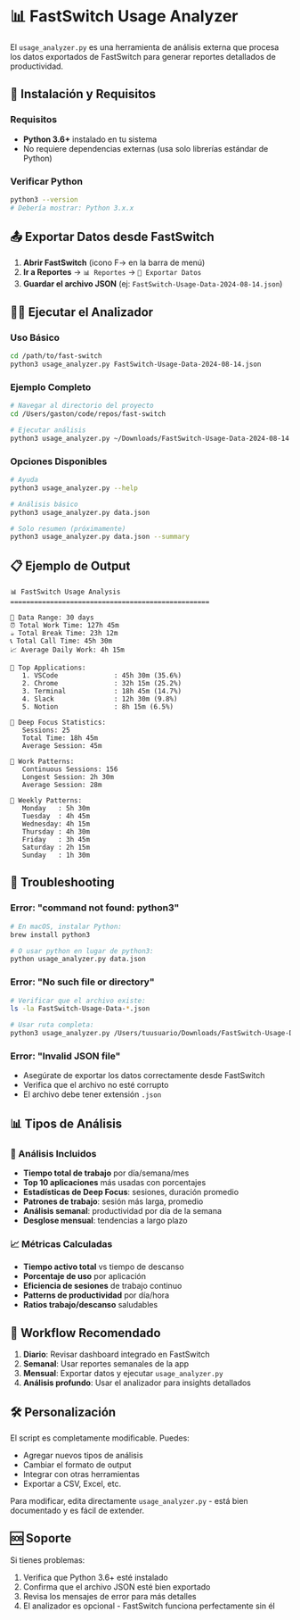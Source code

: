 # 📊 FastSwitch Usage Analyzer

El `usage_analyzer.py` es una herramienta de análisis externa que procesa los datos exportados de FastSwitch para generar reportes detallados de productividad.

## 🚀 Instalación y Requisitos

### Requisitos
- **Python 3.6+** instalado en tu sistema
- No requiere dependencias externas (usa solo librerías estándar de Python)

### Verificar Python
```bash
python3 --version
# Debería mostrar: Python 3.x.x
```

## 📤 Exportar Datos desde FastSwitch

1. **Abrir FastSwitch** (icono F→ en la barra de menú)
2. **Ir a Reportes** → `📊 Reportes` → `💾 Exportar Datos`
3. **Guardar el archivo JSON** (ej: `FastSwitch-Usage-Data-2024-08-14.json`)

## 🏃‍♂️ Ejecutar el Analizador

### Uso Básico
```bash
cd /path/to/fast-switch
python3 usage_analyzer.py FastSwitch-Usage-Data-2024-08-14.json
```

### Ejemplo Completo
```bash
# Navegar al directorio del proyecto
cd /Users/gaston/code/repos/fast-switch

# Ejecutar análisis
python3 usage_analyzer.py ~/Downloads/FastSwitch-Usage-Data-2024-08-14.json
```

### Opciones Disponibles
```bash
# Ayuda
python3 usage_analyzer.py --help

# Análisis básico
python3 usage_analyzer.py data.json

# Solo resumen (próximamente)
python3 usage_analyzer.py data.json --summary
```

## 📋 Ejemplo de Output

```
📊 FastSwitch Usage Analysis
==================================================

📅 Data Range: 30 days
⏰ Total Work Time: 127h 45m
☕ Total Break Time: 23h 12m
📞 Total Call Time: 45h 30m
📈 Average Daily Work: 4h 15m

📱 Top Applications:
   1. VSCode              : 45h 30m (35.6%)
   2. Chrome              : 32h 15m (25.2%)
   3. Terminal            : 18h 45m (14.7%)
   4. Slack               : 12h 30m (9.8%)
   5. Notion              : 8h 15m (6.5%)

🧘 Deep Focus Statistics:
   Sessions: 25
   Total Time: 18h 45m
   Average Session: 45m

💪 Work Patterns:
   Continuous Sessions: 156
   Longest Session: 2h 30m
   Average Session: 28m

📅 Weekly Patterns:
   Monday   : 5h 30m
   Tuesday  : 4h 45m
   Wednesday: 4h 15m
   Thursday : 4h 30m
   Friday   : 3h 45m
   Saturday : 2h 15m
   Sunday   : 1h 30m
```

## 🔧 Troubleshooting

### Error: "command not found: python3"
```bash
# En macOS, instalar Python:
brew install python3

# O usar python en lugar de python3:
python usage_analyzer.py data.json
```

### Error: "No such file or directory"
```bash
# Verificar que el archivo existe:
ls -la FastSwitch-Usage-Data-*.json

# Usar ruta completa:
python3 usage_analyzer.py /Users/tuusuario/Downloads/FastSwitch-Usage-Data-2024-08-14.json
```

### Error: "Invalid JSON file"
- Asegúrate de exportar los datos correctamente desde FastSwitch
- Verifica que el archivo no esté corrupto
- El archivo debe tener extensión `.json`

## 📊 Tipos de Análisis

### 🎯 Análisis Incluidos
- **Tiempo total de trabajo** por día/semana/mes
- **Top 10 aplicaciones** más usadas con porcentajes
- **Estadísticas de Deep Focus**: sesiones, duración promedio
- **Patrones de trabajo**: sesión más larga, promedio
- **Análisis semanal**: productividad por día de la semana
- **Desglose mensual**: tendencias a largo plazo

### 📈 Métricas Calculadas
- **Tiempo activo total** vs tiempo de descanso
- **Porcentaje de uso** por aplicación
- **Eficiencia de sesiones** de trabajo continuo
- **Patterns de productividad** por día/hora
- **Ratios trabajo/descanso** saludables

## 🔄 Workflow Recomendado

1. **Diario**: Revisar dashboard integrado en FastSwitch
2. **Semanal**: Usar reportes semanales de la app
3. **Mensual**: Exportar datos y ejecutar `usage_analyzer.py`
4. **Análisis profundo**: Usar el analizador para insights detallados

## 🛠️ Personalización

El script es completamente modificable. Puedes:
- Agregar nuevos tipos de análisis
- Cambiar el formato de output
- Integrar con otras herramientas
- Exportar a CSV, Excel, etc.

Para modificar, edita directamente `usage_analyzer.py` - está bien documentado y es fácil de extender.

## 🆘 Soporte

Si tienes problemas:
1. Verifica que Python 3.6+ esté instalado
2. Confirma que el archivo JSON esté bien exportado
3. Revisa los mensajes de error para más detalles
4. El analizador es opcional - FastSwitch funciona perfectamente sin él